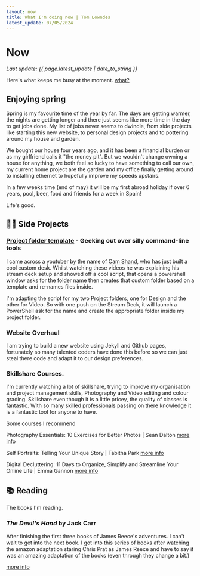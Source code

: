 ```yaml
---
layout: now
title: What I'm doing now | Tom Lowndes
latest_update: 07/05/2024
---
```


# Now
_Last update: {{ page.latest_update | date_to_string }}_

Here's what keeps me busy at the moment. [what?](https://nownownow.com/about)

## Enjoying spring

Spring is my favourite time of the year by far. The days are getting warmer, the nights are getting longer and there just seems like more time in the day to get jobs done. My list of jobs never seems to dwindle, from side projects like starting this new website, to personal design projects and to pottering around my house and garden.

We bought our house four years ago, and it has been a financial burden or as my girlfriend calls it "the money pit". But we wouldn't change owning a house for anything, we both feel so lucky to have something to call our own, my current home project are the garden and my office finally getting around to installing ethernet to hopefully improve my speeds upstairs.

In a few weeks time (end of may) it will be my first abroad holiday if over 6 years, pool, beer, food and friends for a week in Spain!

Life's good.


## 👨‍💻 Side Projects

### [Project folder template](https://github.com/camshand/project-creator-3000) - Geeking out over silly command-line tools

I came across a youtuber by the name of [Cam Shand](https://www.youtube.com/camshand), who has just built a cool custom desk. Whilst watching these videos he was explaining his stream deck setup and showed off a cool script, that opens a powershell window asks for the folder name then creates that custom folder based on a template and re-names files inside.  

I'm adapting the script for my two Project folders, one for Design and the other for Video. So with one push on the Stream Deck, it will launch a PowerShell ask for the name and create the appropriate folder inside my project folder.

### Website Overhaul

I am trying to build a new website using Jekyll and Github pages, fortunately so many talented coders have done this before so we can just steal there code and adapt it to our design preferences.   

### Skillshare Courses.

I'm currently watching a lot of skillshare, trying to improve my organisation and project management skills, Photography and Video editing and colour grading. Skillshare even though it is a little pricey, the quality of classes is fantastic. With so many skilled professionals passing on there knowledge it is a fantastic tool for anyone to have.

Some courses I recommend

Photography Essentials: 10 Exercises for Better Photos | Sean Dalton
[more info](https://share.skillshare.com/pjsz4!c636a527a2!a)

Self Portraits: Telling Your Unique Story | Tabitha Park
[more info](https://share.skillshare.com/krccm!27cd3ec977!a)

Digital Decluttering: 11 Days to Organize, Simplify and Streamline Your Online Life | Emma Gannon
[more info](https://share.skillshare.com/a4mu2!4655a13cf8!a)

## 📚 Reading
The books I'm reading.

### _The Devil's Hand_ by Jack Carr

After finishing the first three books of James Reece's adventures. I can't wait to get into the next book. I got into this series of books after watching the amazon adaptation staring Chris Prat as James Reece and have to say it was an amazing adaptation of the books (even through they change a bit.)  

[more info](https://www.officialjackcarr.com/books/)
